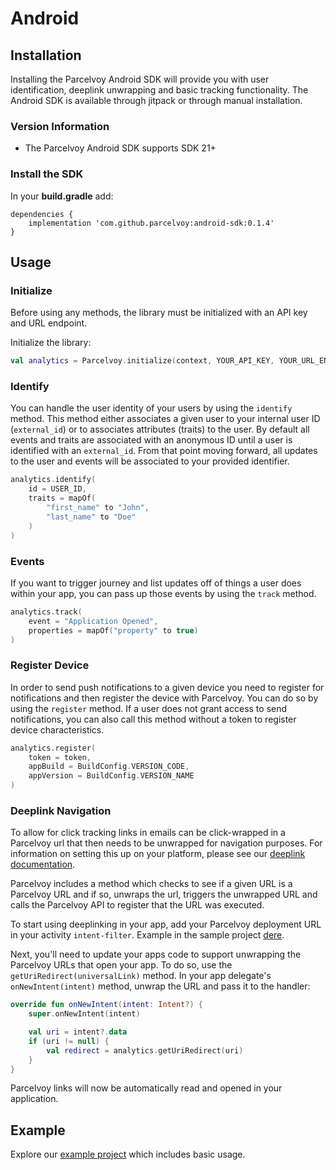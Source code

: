 # Android

## Installation
Installing the Parcelvoy Android SDK will provide you with user identification, deeplink unwrapping and basic tracking functionality. The Android SDK is available through jitpack or through manual installation.

### Version Information
- The Parcelvoy Android SDK supports SDK 21+

### Install the SDK
In your **build.gradle** add:
```
dependencies {
    implementation 'com.github.parcelvoy:android-sdk:0.1.4'
}
```

## Usage
### Initialize
Before using any methods, the library must be initialized with an API key and URL endpoint.

Initialize the library:
```kotlin
val analytics = Parcelvoy.initialize(context, YOUR_API_KEY, YOUR_URL_ENDPOINT)
```

### Identify
You can handle the user identity of your users by using the `identify` method. This method either associates a given user to your internal user ID (`external_id`) or to associates attributes (traits) to the user. By default all events and traits are associated with an anonymous ID until a user is identified with an `external_id`. From that point moving forward, all updates to the user and events will be associated to your provided identifier.
```kotlin
analytics.identify(
    id = USER_ID,
    traits = mapOf(
        "first_name" to "John",
        "last_name" to "Doe"
    )
)
```

### Events
If you want to trigger journey and list updates off of things a user does within your app, you can pass up those events by using the `track` method.
```kotlin
analytics.track(
    event = "Application Opened",
    properties = mapOf("property" to true)
)
```

### Register Device
In order to send push notifications to a given device you need to register for notifications and then register the device with Parcelvoy. You can do so by using the `register` method. If a user does not grant access to send notifications, you can also call this method without a token to register device characteristics.
```kotlin
analytics.register(
    token = token,
    appBuild = BuildConfig.VERSION_CODE,
    appVersion = BuildConfig.VERSION_NAME
)
```

### Deeplink Navigation
To allow for click tracking links in emails can be click-wrapped in a Parcelvoy url that then needs to be unwrapped for navigation purposes. For information on setting this up on your platform, please see our [deeplink documentation](https://docs.parcelvoy.com/advanced/deeplinking).

Parcelvoy includes a method which checks to see if a given URL is a Parcelvoy URL and if so, unwraps the url, triggers the unwrapped URL and calls the Parcelvoy API to register that the URL was executed.

To start using deeplinking in your app, add your Parcelvoy deployment URL in your activity `intent-filter`. Example in the sample project [dere](https://github.com/parcelvoy/android-sdk/tree/main/samples/kotlin-android-app/src/main/AndroidManifest.xml).

Next, you'll need to update your apps code to support unwrapping the Parcelvoy URLs that open your app. To do so, use the `getUriRedirect(universalLink)` method. In your app delegate's `onNewIntent(intent)` method, unwrap the URL and pass it to the handler:

```kotlin
override fun onNewIntent(intent: Intent?) {
    super.onNewIntent(intent)

    val uri = intent?.data
    if (uri != null) {
        val redirect = analytics.getUriRedirect(uri)
    }
}
```

Parcelvoy links will now be automatically read and opened in your application.

## Example

Explore our [example project](https://github.com/parcelvoy/android-sdk/tree/main/samples/kotlin-android-app) which includes basic usage.